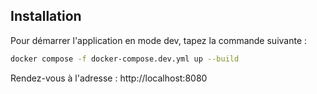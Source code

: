 ## Installation

Pour démarrer l'application en mode dev, tapez la commande suivante :

```bash
docker compose -f docker-compose.dev.yml up --build
``` 

Rendez-vous à l'adresse : http://localhost:8080